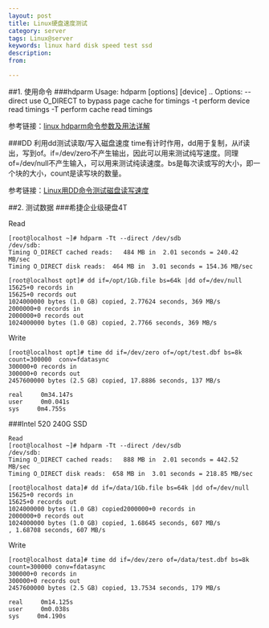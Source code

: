 ```yaml
---
layout: post
title: Linux硬盘速度测试
category: server
tags: Linux@server
keywords: linux hard disk speed test ssd
description: 
from: 

---
```


##1. 使用命令
###hdparm 
Usage:  hdparm  [options] [device] ..
Options:
--direct  use O_DIRECT to bypass page cache for timings
-t   perform device read timings
-T   perform cache read timings

参考链接：[linux hdparm命令参数及用法详解][hdparm]

###DD
利用dd测试读取/写入磁盘速度
time有计时作用，dd用于复制，从if读出，写到of。if=/dev/zero不产生输出，因此可以用来测试纯写速度。同理of=/dev/null不产生输入，可以用来测试纯读速度。bs是每次读或写的大小，即一个块的大小，count是读写块的数量。

参考链接：[Linux用DD命令测试磁盘读写速度][dd]

##2. 测试数据
###希捷企业级硬盘4T

Read

```
[root@localhost ~]# hdparm -Tt --direct /dev/sdb
/dev/sdb:
Timing O_DIRECT cached reads:   484 MB in  2.01 seconds = 240.42 MB/sec
Timing O_DIRECT disk reads:  464 MB in  3.01 seconds = 154.36 MB/sec

[root@localhost opt]# dd if=/opt/1Gb.file bs=64k |dd of=/dev/null
15625+0 records in
15625+0 records out
1024000000 bytes (1.0 GB) copied, 2.77624 seconds, 369 MB/s
2000000+0 records in
2000000+0 records out
1024000000 bytes (1.0 GB) copied, 2.7766 seconds, 369 MB/s
```

Write

```
[root@localhost opt]# time dd if=/dev/zero of=/opt/test.dbf bs=8k count=300000  conv=fdatasync
300000+0 records in
300000+0 records out
2457600000 bytes (2.5 GB) copied, 17.8886 seconds, 137 MB/s

real     0m34.147s
user     0m0.041s
sys     0m4.755s
```
###Intel 520 240G SSD

```
Read
[root@localhost ~]# hdparm -Tt --direct /dev/sdb
/dev/sdb:
Timing O_DIRECT cached reads:   888 MB in  2.01 seconds = 442.52 MB/sec
Timing O_DIRECT disk reads:  658 MB in  3.01 seconds = 218.85 MB/sec

[root@localhost data]# dd if=/data/1Gb.file bs=64k |dd of=/dev/null
15625+0 records in
15625+0 records out
1024000000 bytes (1.0 GB) copied2000000+0 records in
2000000+0 records out
1024000000 bytes (1.0 GB) copied, 1.68645 seconds, 607 MB/s
, 1.68708 seconds, 607 MB/s
```
Write
```
[root@localhost data]# time dd if=/dev/zero of=/data/test.dbf bs=8k count=300000 conv=fdatasync 
300000+0 records in
300000+0 records out
2457600000 bytes (2.5 GB) copied, 13.7534 seconds, 179 MB/s

real     0m14.125s
user     0m0.038s
sys     0m4.190s
```

[hdparm]:http://www.linuxso.com/command/hdparm.html
[dd]:http://zhuzike.com/linux_dd/





















